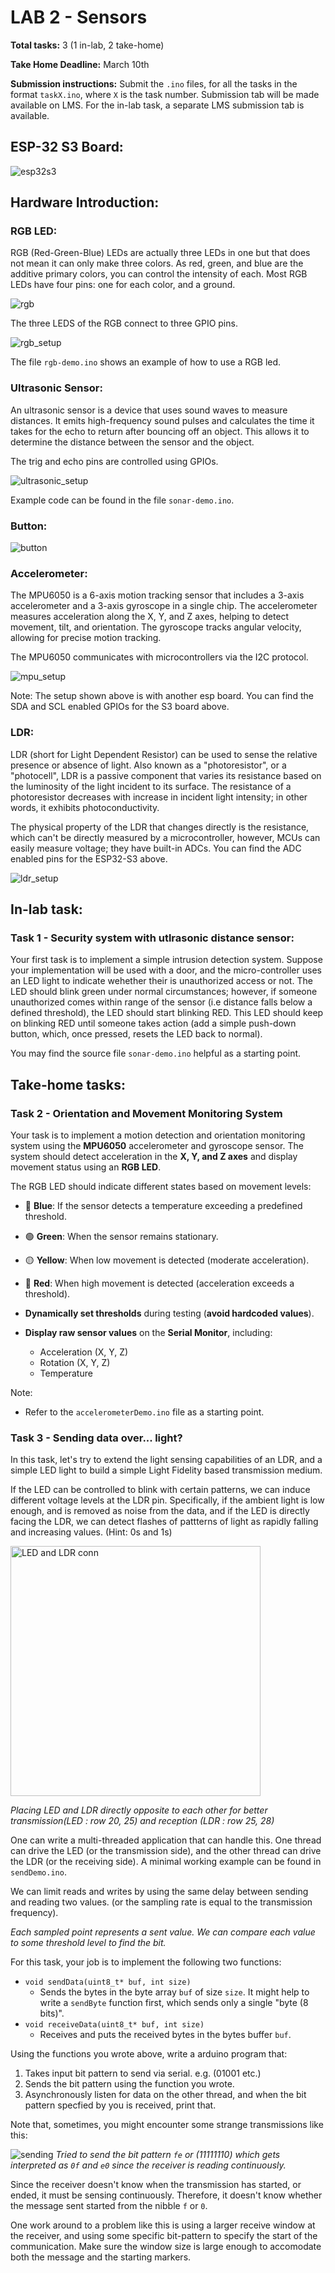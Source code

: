# LAB 2 - Sensors
**Total tasks:** 3 (1 in-lab, 2 take-home)

**Take Home Deadline:** March 10th

**Submission instructions:** Submit the `.ino` files, for all the tasks in the format `taskX.ino`, where `X` is the task number. Submission tab will be made available on LMS. For the in-lab task, a separate LMS submission tab is available.

## ESP-32 S3 Board:

![esp32s3](images/esp32-S3-DevKitC-1-original-pinout-low.jpg)

## Hardware Introduction:

### RGB LED:

RGB (Red-Green-Blue) LEDs are actually three LEDs in one but that does not mean it can only make three colors. As red, green, and blue are the additive primary colors, you can control the intensity of each. Most RGB LEDs have four pins: one for each color, and a ground.

![rgb](images/rgb.png)

The three LEDS of the RGB connect to three GPIO pins.

![rgb_setup](images/rgb_setup.png)

The file `rgb-demo.ino` shows an example of how to use a RGB led.

### Ultrasonic Sensor:

An ultrasonic sensor is a device that uses sound waves to measure distances. It emits high-frequency sound pulses and calculates the time it takes for the echo to return after bouncing off an object. This allows it to determine the distance between the sensor and the object.

The trig and echo pins are controlled using GPIOs.

![ultrasonic_setup](images/ultrasonic_setup.png)

Example code can be found in the file `sonar-demo.ino`.

### Button:

![button](images/ezbutton_setup.jpeg)

### Accelerometer:

The MPU6050 is a 6-axis motion tracking sensor that includes a 3-axis accelerometer and a 3-axis gyroscope in a single chip. The accelerometer measures acceleration along the X, Y, and Z axes, helping to detect movement, tilt, and orientation. The gyroscope tracks angular velocity, allowing for precise motion tracking.

The MPU6050 communicates with microcontrollers via the I2C protocol.

![mpu_setup](images/mpu_setup.png)

Note: The setup shown above is with another esp board. You can find the SDA and SCL enabled GPIOs for the S3 board above.

### LDR:
LDR (short for Light Dependent Resistor) can be used to sense the relative presence or absence of light. Also known as a "photoresistor", or a "photocell", LDR is a passive component that varies its resistance based on the luminosity of the light incident to its surface. The resistance of a photoresistor decreases with increase in incident light intensity; in other words, it exhibits photoconductivity.

The physical property of the LDR that changes directly is the resistance, which can't be directly measured by a microcontroller, however, MCUs can easily measure voltage; they have built-in ADCs. You can find the ADC enabled pins for the ESP32-S3 above.

![ldr_setup](images/ldr_setup.png)

## In-lab task:

### Task 1 - Security system with utlrasonic distance sensor:
Your first task is to implement a simple intrusion detection system. Suppose your implementation will be used with a door, and the micro-controller uses an LED light to indicate wehether their is unauthorized access or not. The LED should blink green under normal circumstances; however, if someone unauthorized comes within range of the sensor (i.e distance falls below a defined threshold), the LED should start blinking RED. This LED should keep on blinking RED until someone takes action (add a simple push-down button, which, once pressed, resets the LED back to normal).​

You may find the source file `sonar-demo.ino` helpful as a starting point.

## Take-home tasks:

### Task 2 - Orientation and Movement Monitoring System

Your task is to implement a motion detection and orientation monitoring system using the **MPU6050** accelerometer and gyroscope sensor. The system should detect acceleration in the **X, Y, and Z axes** and display movement status using an **RGB LED**.

The RGB LED should indicate different states based on movement levels:

- 🔵 **Blue**: If the sensor detects a temperature exceeding a predefined threshold.
- 🟢 **Green**: When the sensor remains stationary.
- 🟡 **Yellow**: When low movement is detected (moderate acceleration).
- 🔴 **Red**: When high movement is detected (acceleration exceeds a threshold).

- **Dynamically set thresholds** during testing (**avoid hardcoded values**).
- **Display raw sensor values** on the **Serial Monitor**, including:
  - Acceleration (X, Y, Z)
  - Rotation (X, Y, Z)
  - Temperature

Note:
- Refer to the `accelerometerDemo.ino` file as a starting point.

### Task 3 - Sending data over... light?
In this task, let's try to extend the light sensing capabilities of an LDR, and a simple LED light to build a simple Light Fidelity based transmission medium. 

If the LED can be controlled to blink with certain patterns, we can induce different voltage levels at the LDR pin. Specifically, if the ambient light is low enough, and is removed as noise from the data, and if the LED is directly facing the LDR, we can detect flashes of pattterns of light as rapidly falling and increasing values. (Hint: 0s and 1s)

<img src="images/ldr_task3.png" alt="LED and LDR conn" width="400"/>

*Placing LED and LDR directly opposite to each other for better transmission(LED : row 20, 25) and reception (LDR : row 25, 28)*

One can write a multi-threaded application that can handle this. One thread can drive the LED (or the transmission side), and the other thread can drive the LDR (or the receiving side). A minimal working example can be found in `sendDemo.ino`.

We can limit reads and writes by using the same delay between sending and reading two values. (or the sampling rate is equal to the transmission frequency).

*Each sampled point represents a sent value. We can compare each value to some threshold level to find the bit.*

For this task, your job is to implement the following two functions:
- `void sendData(uint8_t* buf, int size)`
  - Sends the bytes in the byte array `buf` of size `size`. It might help to write a `sendByte` function first, which sends only a single "byte (8 bits)".
- `void receiveData(uint8_t* buf, int size)`
  - Receives and puts the received bytes in the bytes buffer `buf`. 

Using the functions you wrote above, write a arduino program that:
1. Takes input bit pattern to send via serial. e.g. (01001 etc.)
2. Sends the bit pattern using the function you wrote.
3. Asynchronously listen for data on the other thread, and when the bit pattern specfied by you is received, print that.

Note that, sometimes, you might encounter some strange transmissions like this:

![sending](images/sending_example.png)
*Tried to send the bit pattern `fe` or (11111110) which gets interpreted as `0f` and `e0` since the receiver is reading continuously.*

Since the receiver doesn't know when the transmission has started, or ended, it must be sensing continuously. Therefore, it doesn't know whether the message sent started from the nibble `f` or `0`. 

One work around to a problem like this is using a larger receive window at the receiver, and using some specific bit-pattern to specify the start of the communication. Make sure the window size is large enough to accomodate both the message and the starting markers.